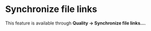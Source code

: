 # Synchronize file links

This feature is available through **Quality → Synchronize file links...**.

